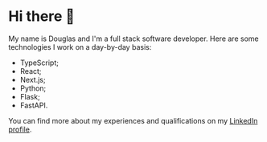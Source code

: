 # Hi there :wave:

My name is Douglas and I'm a full stack software developer. Here are some technologies I work on a day-by-day basis:

- TypeScript;
- React;
- Next.js;
- Python;
- Flask;
- FastAPI.

You can find more about my experiences and qualifications on my [LinkedIn profile](https://www.linkedin.com/in/dougmoura/).
